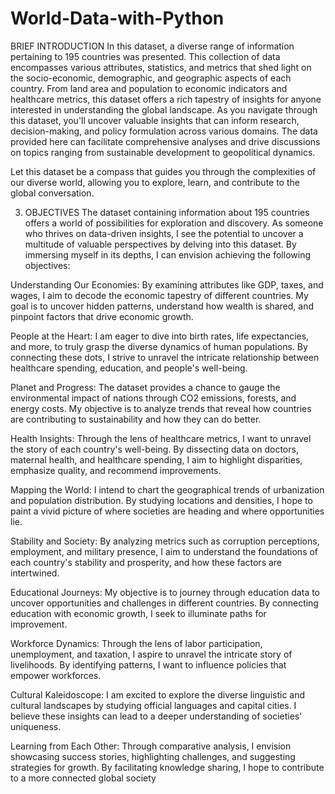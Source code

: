 # World-Data-with-Python
BRIEF INTRODUCTION
In this dataset, a diverse range of information pertaining to 195 countries was presented. This collection of data encompasses various attributes, statistics, and metrics that shed light on the socio-economic, demographic, and geographic aspects of each country. From land area and population to economic indicators and healthcare metrics, this dataset offers a rich tapestry of insights for anyone interested in understanding the global landscape. As you navigate through this dataset, you'll uncover valuable insights that can inform research, decision-making, and policy formulation across various domains. The data provided here can facilitate comprehensive analyses and drive discussions on topics ranging from sustainable development to geopolitical dynamics.

Let this dataset be a compass that guides you through the complexities of our diverse world, allowing you to explore, learn, and contribute to the global conversation.

3. OBJECTIVES
The dataset containing information about 195 countries offers a world of possibilities for exploration and discovery. As someone who thrives on data-driven insights, I see the potential to uncover a multitude of valuable perspectives by delving into this dataset. By immersing myself in its depths, I can envision achieving the following objectives:

Understanding Our Economies: By examining attributes like GDP, taxes, and wages, I aim to decode the economic tapestry of different countries. My goal is to uncover hidden patterns, understand how wealth is shared, and pinpoint factors that drive economic growth.

People at the Heart: I am eager to dive into birth rates, life expectancies, and more, to truly grasp the diverse dynamics of human populations. By connecting these dots, I strive to unravel the intricate relationship between healthcare spending, education, and people's well-being.

Planet and Progress: The dataset provides a chance to gauge the environmental impact of nations through CO2 emissions, forests, and energy costs. My objective is to analyze trends that reveal how countries are contributing to sustainability and how they can do better.

Health Insights: Through the lens of healthcare metrics, I want to unravel the story of each country's well-being. By dissecting data on doctors, maternal health, and healthcare spending, I aim to highlight disparities, emphasize quality, and recommend improvements.

Mapping the World: I intend to chart the geographical trends of urbanization and population distribution. By studying locations and densities, I hope to paint a vivid picture of where societies are heading and where opportunities lie.

Stability and Society: By analyzing metrics such as corruption perceptions, employment, and military presence, I aim to understand the foundations of each country's stability and prosperity, and how these factors are intertwined.

Educational Journeys: My objective is to journey through education data to uncover opportunities and challenges in different countries. By connecting education with economic growth, I seek to illuminate paths for improvement.

Workforce Dynamics: Through the lens of labor participation, unemployment, and taxation, I aspire to unravel the intricate story of livelihoods. By identifying patterns, I want to influence policies that empower workforces.

Cultural Kaleidoscope: I am excited to explore the diverse linguistic and cultural landscapes by studying official languages and capital cities. I believe these insights can lead to a deeper understanding of societies' uniqueness.

Learning from Each Other: Through comparative analysis, I envision showcasing success stories, highlighting challenges, and suggesting strategies for growth. By facilitating knowledge sharing, I hope to contribute to a more connected global society
